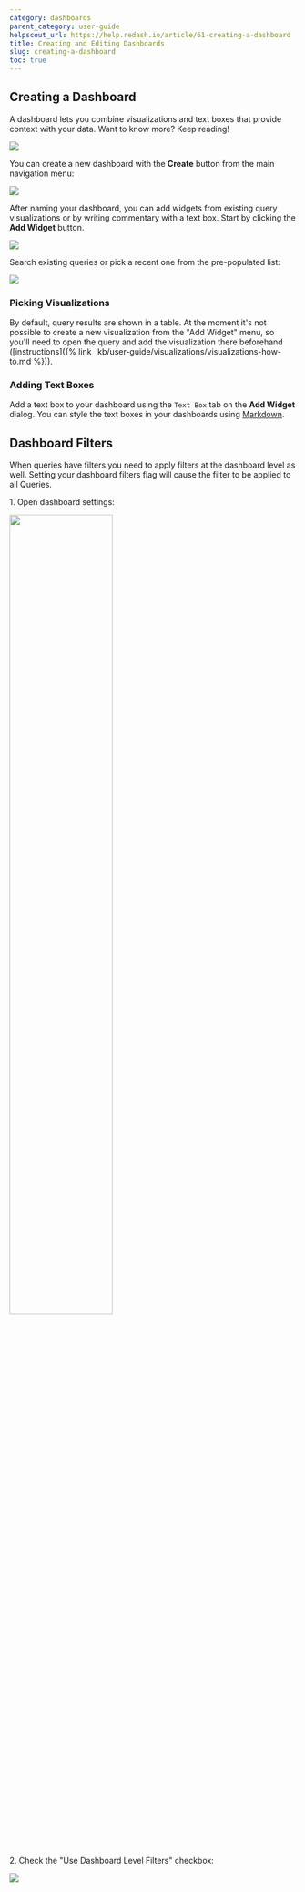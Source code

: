 ```yaml
---
category: dashboards
parent_category: user-guide
helpscout_url: https://help.redash.io/article/61-creating-a-dashboard
title: Creating and Editing Dashboards
slug: creating-a-dashboard
toc: true
---
```


## Creating a Dashboard

A dashboard lets you combine visualizations and text boxes that provide context with your data. Want to know more? Keep reading!

![](/assets/images/docs/gifs/dashboards/dashboards.gif)

You can create a new dashboard with the **Create** button from the main navigation menu:

![](/assets/images/docs/gitbook/create-dashboard.png)

After naming your dashboard, you can add widgets from existing query visualizations or by writing commentary with a text box. Start by clicking the **Add Widget** button.

![](/assets/images/docs/gitbook/add-widgets-to-dashboard.png)

Search existing queries or pick a recent one from the pre-populated list:

![](/assets/images/docs/gitbook/add-widgets-modal.png)

### Picking Visualizations

By default, query results are shown in a table. At the moment it's not possible to create a new visualization from the "Add Widget" menu, so you'll need to open the query and add the visualization there beforehand ([instructions]({% link _kb/user-guide/visualizations/visualizations-how-to.md %})).

### Adding Text Boxes

Add a text box to your dashboard using the `Text Box` tab on the **Add Widget** dialog. You can style the text boxes in your dashboards using [Markdown](https://daringfireball.net/projects/markdown/syntax).

## Dashboard Filters

When queries have filters you need to apply filters at the dashboard level as well. Setting your dashboard filters flag will cause the filter to be applied to all Queries.

1\. Open dashboard settings:

<img src="/assets/images/docs/gitbook/edit-dashboard.png" width="60%">

2\. Check the "Use Dashboard Level Filters" checkbox:

![](/assets/images/docs/gitbook/dashboard-filter.png)
